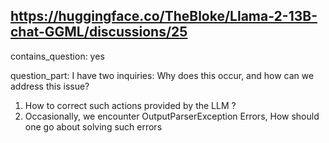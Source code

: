 ## https://huggingface.co/TheBloke/Llama-2-13B-chat-GGML/discussions/25

contains_question: yes

question_part: 
I have two inquiries: Why does this occur, and how can we address this issue?
1. How to correct such actions provided by the LLM ?
2. Occasionally, we encounter OutputParserException Errors, How should one go about solving such errors